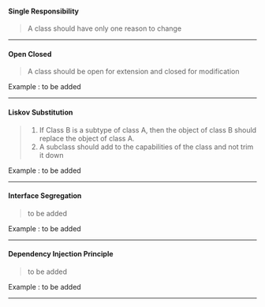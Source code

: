 #### **Single Responsibility** 
>A class should have only one reason to change 

___
#### **Open Closed** 
>A class should be open for extension and closed for modification 

Example : to be added
___
#### **Liskov Substitution** 
>1) If Class B is a subtype of class A, then the object of class B should replace the object of class A. 
>2) A subclass should add to the capabilities of the class and not trim it down 

Example : to be added

____

#### **Interface Segregation**
> to be added

Example : to be added

___
#### **Dependency Injection Principle** 
> to be added

Example : to be added

___
